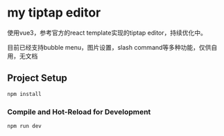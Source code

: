 # my tiptap editor

使用vue3，参考官方的react template实现的tiptap editor，持续优化中。

目前已经支持bubble menu，图片设置，slash command等多种功能，仅供自用，无文档



## Project Setup

```sh
npm install
```

### Compile and Hot-Reload for Development

```sh
npm run dev
```

